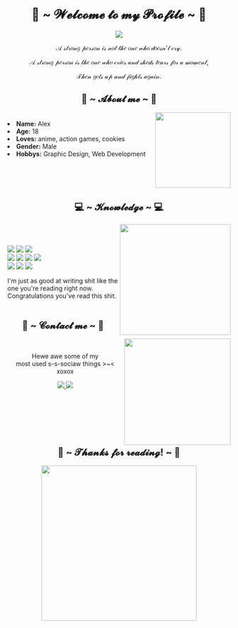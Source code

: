 <body>
<h1 align="center">👾 ~ 𝓦𝓮𝓵𝓬𝓸𝓶𝓮 𝓽𝓸 𝓶𝔂 𝓟𝓻𝓸𝓯𝓲𝓵𝓮 ~ 👾</h1>
<div align="center">
<a href="https://discord.com/users/1101222625956597871" target="_blank">
<img src="https://lanyard-badge.vercel.app/api/1101222625956597871?hideDiscrim=true"/>
</a>
	<p>𝒜 𝓈𝓉𝓇𝑜𝓃𝑔 𝓅𝑒𝓇𝓈𝑜𝓃 𝒾𝓈 𝓃𝑜𝓉 𝓉𝒽𝑒 𝑜𝓃𝑒 𝓌𝒽𝑜 𝒹𝑜𝑒𝓈𝓃'𝓉 𝒸𝓇𝓎.</p>
	<p>𝒜 𝓈𝓉𝓇𝑜𝓃𝑔 𝓅𝑒𝓇𝓈𝑜𝓃 𝒾𝓈 𝓉𝒽𝑒 𝑜𝓃𝑒 𝓌𝒽𝑜 𝒸𝓇𝒾𝑒𝓈 𝒶𝓃𝒹 𝓈𝒽𝑒𝒹𝓈 𝓉𝑒𝒶𝓇𝓈 𝒻𝑜𝓇 𝒶 𝓂𝑜𝓂𝑒𝓃𝓉,</p>
	<p>𝒯𝒽𝑒𝓃 𝑔𝑒𝓉𝓈 𝓊𝓅 𝒶𝓃𝒹 𝒻𝒾𝑔𝒽𝓉𝓈 𝒶𝑔𝒶𝒾𝓃.</p>
</div>
<div align="left">
<h2 align="center">🍪 ~ 𝓐𝓫𝓸𝓾𝓽 𝓶𝓮 ~ 🍪</h2>
<img align="right" src="https://64.media.tumblr.com/95c76f60ed7ce1a89754034f95de8425/ade78aaf6a23f64b-45/s400x600/9695a1c10006c3ddd05740661933b25b59e3285b.gif" width="170">
	<br>
<li>
<b>Name:</b> Alex</li>
<li>
<b>Age:</b> 18</li>
<li>
<b>Loves:</b> anime, action games, cookies
</li>
<li>
<b>Gender:</b> Male
</li>
<li>
<b>Hobbys:</b> Graphic Design, Web Development
</li>
<br><br>
</div>
<div align="left">
<br><br>
<h2 align="center" >💻 ~ 𝓚𝓷𝓸𝔀𝓵𝓮𝓭𝓰𝓮 ~ 💻</h2>
<div align="center">
<img src="https://64.media.tumblr.com/c9c5dba6a3c1332f2406c1962f09e879/f19e3737e5adaecf-95/s540x810/0afd7fda85b8f4c0a8566f26f9af3eab9106a064.gif" align="right" height="250">
	<br><br>
</div>
</div>
<p align="left">
<img src="https://img.shields.io/badge/adobe%20photoshop%20-%2331A8FF.svg?&style=for-the-badge&logo=adobe%20photoshop&logoColor=white"/>
<img src="https://img.shields.io/badge/html5%20-%23E34F26.svg?&style=for-the-badge&logo=html5&logoColor=white"/>
<img src="https://img.shields.io/badge/css3%20-%231572B6.svg?&style=for-the-badge&logo=css3&logoColor=white"/>
<br>
<img src="https://img.shields.io/badge/node.js%20-%2343853D.svg?&style=for-the-badge&logo=node.js&logoColor=white"/>
<img src="https://img.shields.io/badge/javascript%20-%23323330.svg?&style=for-the-badge&logo=javascript&logoColor=%23F7DF1E"/>
<img src="https://img.shields.io/badge/git%20-%23F05033.svg?&style=for-the-badge&logo=git&logoColor=white"/>
<img src="https://img.shields.io/badge/Python-FFD43B?style=for-the-badge&logo=python&logoColor=blue"/>
<br>
<img src="https://img.shields.io/badge/Vue.js-35495E?style=for-the-badge&logo=vuedotjs&logoColor=4FC08D"/>
<img src="https://img.shields.io/badge/MongoDB-4EA94B?style=for-the-badge&logo=mongodb&logoColor=white"/>
<img src="https://img.shields.io/badge/TypeScript-007ACC?style=for-the-badge&logo=typescript&logoColor=white"/>
</p>
I'm just as good at writing shit like the one you're reading right now. Congratulations you've read this shit.
</div>
<br><br>
</div>
<div>
<h2 align="center">📝 ~ 𝓒𝓸𝓷𝓽𝓪𝓬𝓽 𝓶𝓮 ~ 📝</h2>
  <div align="center">
	<img src="https://media.tenor.com/sKxeRh-0k-QAAAAC/love-schoolgirl.gif" align="right" height="240">
  </div>
</div>
<br>
<div align="left">
<p align="center">Hewe awe some of my <br>
most used s-s-sociaw things >~< xoxox</p>
<p align="center">
<a href="https://discord.com/users/1101222625956597871" target="_blank">
	<img src="https://img.shields.io/badge/rasofex%20-%237289DA.svg?&style=for-the-badge&logo=discord&logoColor=white"/>
</a>
<a href="https://telegram.me/rasofex" target="_blank">
	<img src="https://img.shields.io/badge/rasofex-2CA5E0?style=for-the-badge&logo=telegram&logoColor=white"/>
</a>
</p>
</div><br>
<div>
<br><br><br><br>
<h2 align="center">💖 ~ 𝓣𝓱𝓪𝓷𝓴𝓼 𝓯𝓸𝓻 𝓻𝓮𝓪𝓭𝓲𝓷𝓰! ~ 💖</h2>
<div align="center">
	<img src="https://64.media.tumblr.com/45959a9e19ed931109f455b7932cf8fb/16c50aa060e4b375-17/s1280x1920/4a864438a8385a24b6bab3cb55bb082e10bb84aa.gif" height="350">
</div>
</div>
</body>
